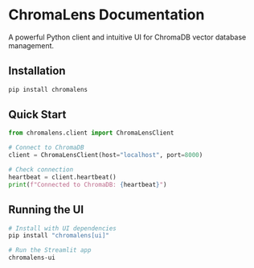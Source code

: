 # ChromaLens Documentation

A powerful Python client and intuitive UI for ChromaDB vector database management.

## Installation

```bash
pip install chromalens
```

## Quick Start

```python
from chromalens.client import ChromaLensClient

# Connect to ChromaDB
client = ChromaLensClient(host="localhost", port=8000)

# Check connection
heartbeat = client.heartbeat()
print(f"Connected to ChromaDB: {heartbeat}")
```

## Running the UI

```bash
# Install with UI dependencies
pip install "chromalens[ui]"

# Run the Streamlit app
chromalens-ui
```
